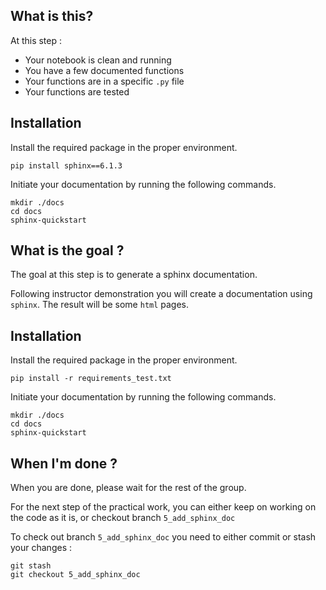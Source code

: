 What is this?
-------------
At this step : 
- Your notebook is clean and running
- You have a few documented functions
- Your functions are in a specific `.py` file
- Your functions are tested


Installation
-------------------
Install the required package in the proper environment.

```shell
pip install sphinx==6.1.3
```

Initiate your documentation by running the following commands.
```shell
mkdir ./docs
cd docs
sphinx-quickstart
```

What is the goal ?
-------------------
The goal at this step is to generate a sphinx documentation.

Following instructor demonstration you will create a documentation using 
`sphinx`. The result will be some `html` pages. 


Installation
-------------------
Install the required package in the proper environment.

```shell
pip install -r requirements_test.txt
```

Initiate your documentation by running the following commands.
```shell
mkdir ./docs
cd docs
sphinx-quickstart
```


When I'm done ?
---------------
When you are done, please wait for the rest of the group.

For the next step of the practical work, you can either 
keep on working on the code as it is, or checkout branch `5_add_sphinx_doc`

To check out branch `5_add_sphinx_doc` you need to either commit 
or stash your changes : 
```
git stash
git checkout 5_add_sphinx_doc
```